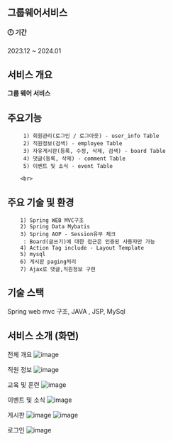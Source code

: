 
## 그룹웨어서비스

#### 🕛 기간

2023.12 ~ 2024.01

## 서비스 개요

<b>그룹 웨어 서비스</b>

 ## 주요기능 
         1) 회원관리(로그인 / 로그아웃) - user_info Table 
         2) 직원정보(검색) - employee Table 
         3) 자유게시판(등록, 수정, 삭제, 검색) - board Table
         4) 댓글(등록, 삭제) - comment Table
         5) 이벤트 및 소식 - event Table
        
        <br>
        
## 주요 기술 및 환경
        1) Spring WEB MVC구조 
        2) Spring Data Mybatis 
        3) Spring AOP - Session유무 체크 
         : Board(글쓰기)에 대한 접근은 인증된 사용자만 가능
        4) Action Tag include - Layout Template 
        5) mysql 
        6) 게시판 paging처리 
        7) Ajax로 댓글,직원정보 구현 

## 기술 스택
Spring web mvc 구조, JAVA , JSP, MySql


## 서비스 소개 (화면)
전체 개요
![image](https://github.com/98eogus/groupwareService/assets/129102082/dc038641-4e9b-4464-a7f0-42ff6ca3d017)

직원 정보
![image](https://github.com/98eogus/groupwareService/assets/129102082/55b51786-18ac-4836-a520-9d6375aeb4c2)

교육 및 훈련
![image](https://github.com/98eogus/groupwareService/assets/129102082/e3632d0a-3dc7-44bb-89b8-f28f1581760c)

이벤트 및 소식
![image](https://github.com/98eogus/groupwareService/assets/129102082/a1a90464-e11a-492d-9b0e-23d1530e58d6)

게시판
![image](https://github.com/98eogus/groupwareService/assets/129102082/cc03e612-194f-4806-b802-5d60f6095991)
![image](https://github.com/98eogus/groupwareService/assets/129102082/3a9b163d-b0fb-46c0-864a-9256ccf98643)

로그인
![image](https://github.com/98eogus/groupwareService/assets/129102082/0062aea9-7510-4b8a-8981-057bcb53e6cc)



